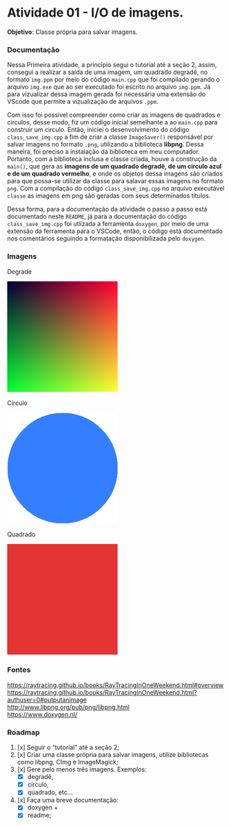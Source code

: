 # Atividade 01 - I/O de imagens. 
**Objetivo**: Classe própria para salvar imagens.

### Documentação
Nessa Primeira atividade, a princípio segui o tutorial até a seção 2, assim, consegui a realizar a saída de uma imagem, um quadrado degradê, no formato `img.ppm` por meio do código `main.cpp` que foi compilado gerando o arquivo `img.exe` que ao ser executado foi escrito no arquivo `img.ppm`. Já para vizualizar dessa imagem gerada foi necessária uma extensão do VScode que permite a vizualização de arquivos `.ppm`.

Com isso foi possível compreender como criar as imagens de quadrados e circulos, desse modo, fiz um código inicial semelhante a ao `main.cpp` para construir um circulo. Então, iniciei o desenvolvimento do código `class_save_img.cpp` a fim de criar a classe `ImageSaver()` responsável por salvar imagens no formato `.png`, utilizando a biblioteca **libpng**. Dessa maneira, foi preciso a instalação da biblioteca em meu computador. Portanto, com a biblioteca inclusa e classe criada, houve a construção da `main()`, que gera as **imagens de um quadrado degradê, de um circulo azul e de um quadrado vermelho**, e onde os objetos dessa imagens são criados para que possa-se utilizar da classe para salavar essas imagens no formato `png`. Com a compilação do código `class_save_img.cpp` no arquivo executável `classe` as imagens em png são geradas com seus determinados títulos.

Dessa forma, para a documentação da atividade o passo a passo está documentado neste `README`, já para a documentação do código `class_save_img.cpp` foi utlizada a ferramenta `doxygen`, por meio de uma extensão da ferramenta para o VSCode, então, o código está documentado nos comentários seguindo a formatação disponibilizada pelo `doxygen`.

### Imagens
Degrade

![Imagem Degrade](./degrade.png)

Circulo

![Imagem Criculo](./circulo.png)

Quadrado

![Imagem Quadrado](./quadrado.png)

### Fontes
https://raytracing.github.io/books/RayTracingInOneWeekend.html#overview <br>
https://raytracing.github.io/books/RayTracingInOneWeekend.html?authuser=0#outputanimage <br>
http://www.libpng.org/pub/png/libpng.html <br>
https://www.doxygen.nl/

### Roadmap
1. [x] Seguir o “tutorial” até a seção 2;
2. [x] Criar uma classe própria para salvar imagens, utilize bibliotecas como libpng, CImg e ImageMagick;
3. [x] Gere pelo menos três imagens. Exemplos: 
    - [x] degradê, 
    - [x] círculo, 
    - [x] quadrado, etc... 
4. [x] Faça uma breve documentação: 
    - [x] doxygen +
    - [x] readme;